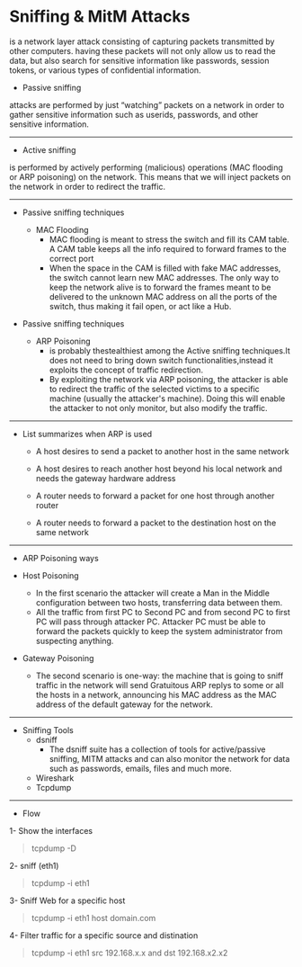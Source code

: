 # Sniffing & MitM Attacks

is a network layer attack consisting of capturing packets transmitted by other computers. having these packets will not only allow us to read the data, but also search for sensitive information like
passwords, session tokens, or various types of confidential information.

* Passive sniffing

attacks are performed by just “watching” packets on a network in order to gather sensitive information such as userids, passwords, and other sensitive information.

---

* Active sniffing

is performed by actively performing (malicious) operations (MAC flooding or ARP poisoning) on the network. This means that we will inject packets on the
network in order to redirect the traffic.

---

* Passive sniffing techniques
  - MAC Flooding
    - MAC flooding is meant to stress the switch and fill its CAM table. A CAM table keeps all the info required to forward frames to the correct port
    - When the space in the CAM is filled with fake MAC addresses, the switch cannot learn new MAC addresses. The only way to keep the network alive is to forward the frames meant to be delivered to the unknown MAC address on all the ports of the switch, thus making it fail open, or act like a Hub. 
  
* Passive sniffing techniques  
  - ARP Poisoning
    - is probably thestealthiest among the Active sniffing techniques.It does not need to bring down switch functionalities,instead it exploits the concept of traffic redirection.
    - By exploiting the network via ARP poisoning, the attacker is able to redirect the traffic of the selected victims to a specific machine (usually the attacker's machine). Doing this will enable the attacker to not only monitor, but also modify the traffic.


---

* List summarizes when ARP is used
  - A host desires to send a packet to another host in the same
network

  - A host desires to reach another host beyond his local
network and needs the gateway hardware address

  - A router needs to forward a packet for one host through
another router

  - A router needs to forward a packet to the destination host
on the same network

---

* ARP Poisoning ways
 - Host Poisoning
   - In the first scenario the attacker will create a Man in the Middle configuration between two hosts, transferring data between them.
   - All the traffic from first PC to Second PC and from second PC to first PC will pass through attacker PC. Attacker PC must be able to forward the packets quickly to keep the system administrator from suspecting anything.
   
 - Gateway Poisoning
   - The second scenario is one-way: the machine that is going to sniff traffic in the network will send Gratuitous ARP replys to some or all the hosts in a network, announcing his MAC address as the MAC address of the default gateway for the network.


---

* Sniffing Tools
  - dsniff 
    - The dsniff suite has a collection of tools for active/passive sniffing, MITM attacks and can also monitor the network for data such as passwords, emails, files and much more.
  - Wireshark
  - Tcpdump

---

* Flow

1- Show the interfaces

> tcpdump -D

2- sniff (eth1)

> tcpdump -i eth1

3- Sniff Web for a specific host

> tcpdump -i eth1 host domain.com

4- Filter traffic for a specific source and distination

> tcpdump -i eth1 src 192.168.x.x and dst 192.168.x2.x2


